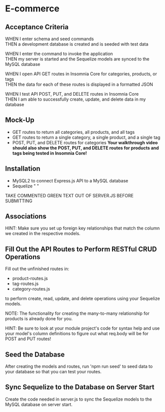 # E-commerce

## Acceptance Criteria
<!-- WHEN I add my database name, MySQL username, and MySQL password to an environment variable file  
THEN I am able to connect to a database using Sequelize -->

WHEN I enter schema and seed commands  
THEN a development database is created and is seeded with test data

WHEN I enter the command to invoke the application  
THEN my server is started and the Sequelize models are synced to the MySQL database

WHEN I open API GET routes in Insomnia Core for categories, products, or tags  
THEN the data for each of these routes is displayed in a formatted JSON

WHEN I test API POST, PUT, and DELETE routes in Insomnia Core  
THEN I am able to successfully create, update, and delete data in my database

## Mock-Up
* GET routes to return all categories, all products, and all tags
* GET routes to return a single category, a single product, and a single tag
* POST, PUT, and DELETE routes for categories
**Your walkthrough video should also show the POST, PUT, and DELETE routes for products and tags being tested in Insomnia Core!**

## Installation
* MySQL2 to connect Express.js API to a MySQL database
* Sequelize "                                        "
<!-- * dotenv to use environment variables to store sensitive data:
  * MySQL username
  * MySQL password
  * database name -->
  TAKE COMMENTED GREEN TEXT OUT OF SERVER.JS BEFORE SUBMITTING

## Associations
<!-- You'll need to execute association methods on your Sequelize models to create the following relationships between them:

* Product belongs to Category, as a category can have multiple products but a product can only belong to one category.
* Category has many Product models.
* Product belongs to many Tag models. Using the ProductTag through model, allow products to have multiple tags and tags to have many products.
* Tag belongs to many Product models. -->

HINT: Make sure you set up foreign key relationships that match the column we created in the respective models.

## Fill Out the API Routes to Perform RESTful CRUD Operations
Fill out the unfinished routes in:
* product-routes.js
* tag-routes.js
* category-routes.js

to perform create, read, update, and delete operations using your Sequelize models.

NOTE: The functionality for creating the many-to-many relationship for products is already done for you.

HINT: Be sure to look at your module project's code for syntax help and use your model's column definitions to figure out what req.body will be for POST and PUT routes!

## Seed the Database
After creating the models and routes, run 'npm run seed' to seed data to your database so that you can test your routes.

## Sync Sequelize to the Database on Server Start
Create the code needed in server.js to sync the Sequelize models to the MySQL database on server start.